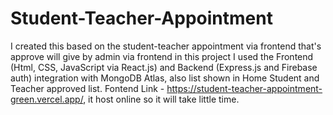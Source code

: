 # Student-Teacher-Appointment
I created this based on the student-teacher appointment via frontend that's approve will give by admin via frontend in this project I used the Frontend (Html, CSS, JavaScript via React.js) and Backend (Express.js and Firebase auth) integration with MongoDB Atlas, also list shown in Home Student and Teacher approved list. Fontend Link - https://student-teacher-appointment-green.vercel.app/, it host online so it will take little time.
